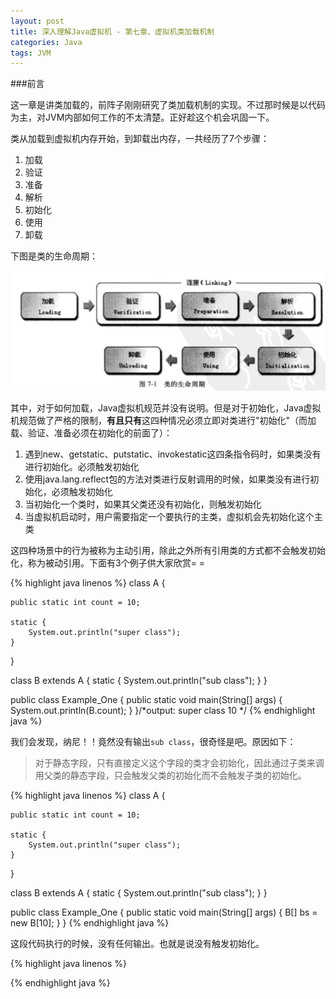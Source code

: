```yaml
---
layout: post
title: 深入理解Java虚拟机 - 第七章、虚拟机类加载机制
categories: Java
tags: JVM
---
```


###前言

这一章是讲类加载的，前阵子刚刚研究了类加载机制的实现。不过那时候是以代码为主，对JVM内部如何工作的不太清楚。正好趁这个机会巩固一下。

类从加载到虚拟机内存开始，到卸载出内存，一共经历了7个步骤：

1. 加载
2. 验证
3. 准备
4. 解析
5. 初始化
6. 使用
7. 卸载

下图是类的生命周期：

![img](../image/classload_process.jpg)

其中，对于如何加载，Java虚拟机规范并没有说明。但是对于初始化，Java虚拟机规范做了严格的限制，**有且只有**这四种情况必须立即对类进行"初始化"（而加载、验证、准备必须在初始化的前面了）：

1. 遇到new、getstatic、putstatic、invokestatic这四条指令码时，如果类没有进行初始化。必须触发初始化
2. 使用java.lang.reflect包的方法对类进行反射调用的时候，如果类没有进行初始化，必须触发初始化
3. 当初始化一个类时，如果其父类还没有初始化，则触发初始化
4. 当虚拟机启动时，用户需要指定一个要执行的主类，虚拟机会先初始化这个主类

这四种场景中的行为被称为主动引用，除此之外所有引用类的方式都不会触发初始化，称为被动引用。下面有3个例子供大家欣赏= =

{% highlight java linenos %}
class A {
	
	public static int count = 10;
	
	static {
		System.out.println("super class");
	}
}

class B extends A {
	static {
		System.out.println("sub class");
	}
}

public class Example_One {
	public static void main(String[] args) {
		System.out.println(B.count);
	}
}/*output:
super class
10
*/
{% endhighlight java %}

我们会发现，纳尼！！竟然没有输出`sub class`，很奇怪是吧。原因如下：

> 对于静态字段，只有直接定义这个字段的类才会初始化，因此通过子类来调用父类的静态字段，只会触发父类的初始化而不会触发子类的初始化。

{% highlight java linenos %}
class A {
	
	public static int count = 10;
	
	static {
		System.out.println("super class");
	}
}

class B extends A {
	static {
		System.out.println("sub class");
	}
}

public class Example_One {
	public static void main(String[] args) {
		B[] bs = new B[10];
	}
}
{% endhighlight java %}

这段代码执行的时候，没有任何输出。也就是说没有触发初始化。


{% highlight java linenos %}

{% endhighlight java %}





